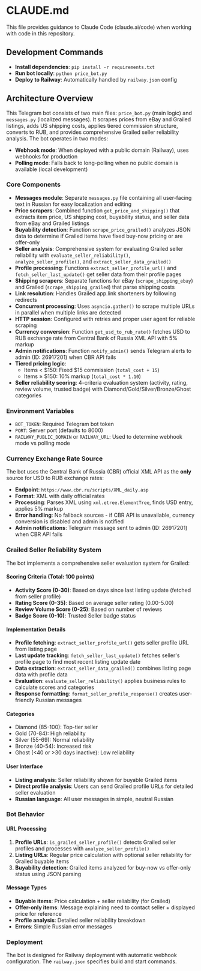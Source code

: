 # CLAUDE.md

This file provides guidance to Claude Code (claude.ai/code) when working with code in this repository.

## Development Commands

- **Install dependencies**: `pip install -r requirements.txt`
- **Run bot locally**: `python price_bot.py`
- **Deploy to Railway**: Automatically handled by `railway.json` config

## Architecture Overview

This Telegram bot consists of two main files: `price_bot.py` (main logic) and `messages.py` (localized messages). It scrapes prices from eBay and Grailed listings, adds US shipping costs, applies tiered commission structure, converts to RUB, and provides comprehensive Grailed seller reliability analysis. The bot operates in two modes:
- **Webhook mode**: When deployed with a public domain (Railway), uses webhooks for production
- **Polling mode**: Falls back to long-polling when no public domain is available (local development)

### Core Components

- **Messages module**: Separate `messages.py` file containing all user-facing text in Russian for easy localization and editing
- **Price scrapers**: Combined function `get_price_and_shipping()` that extracts item price, US shipping cost, buyability status, and seller data from eBay and Grailed listings
- **Buyability detection**: Function `scrape_price_grailed()` analyzes JSON data to determine if Grailed items have fixed buy-now pricing or are offer-only
- **Seller analysis**: Comprehensive system for evaluating Grailed seller reliability with `evaluate_seller_reliability()`, `analyze_seller_profile()`, and `extract_seller_data_grailed()`
- **Profile processing**: Functions `extract_seller_profile_url()` and `fetch_seller_last_update()` get seller data from their profile pages
- **Shipping scrapers**: Separate functions for eBay (`scrape_shipping_ebay`) and Grailed (`scrape_shipping_grailed`) that parse shipping costs
- **Link resolution**: Handles Grailed app.link shorteners by following redirects
- **Concurrent processing**: Uses `asyncio.gather()` to scrape multiple URLs in parallel when multiple links are detected
- **HTTP session**: Configured with retries and proper user agent for reliable scraping
- **Currency conversion**: Function `get_usd_to_rub_rate()` fetches USD to RUB exchange rate from Central Bank of Russia XML API with 5% markup
- **Admin notifications**: Function `notify_admin()` sends Telegram alerts to admin (ID: 26917201) when CBR API fails
- **Tiered pricing logic**: 
  - Items < $150: Fixed $15 commission (`total_cost + 15`)
  - Items ≥ $150: 10% markup (`total_cost * 1.10`)
- **Seller reliability scoring**: 4-criteria evaluation system (activity, rating, review volume, trusted badge) with Diamond/Gold/Silver/Bronze/Ghost categories

### Environment Variables

- `BOT_TOKEN`: Required Telegram bot token
- `PORT`: Server port (defaults to 8000)
- `RAILWAY_PUBLIC_DOMAIN` or `RAILWAY_URL`: Used to determine webhook mode vs polling mode

### Currency Exchange Rate Source

The bot uses the Central Bank of Russia (CBR) official XML API as the **only** source for USD to RUB exchange rates:

- **Endpoint**: `https://www.cbr.ru/scripts/XML_daily.asp`
- **Format**: XML with daily official rates
- **Processing**: Parses XML using `xml.etree.ElementTree`, finds USD entry, applies 5% markup
- **Error handling**: No fallback sources - if CBR API is unavailable, currency conversion is disabled and admin is notified
- **Admin notifications**: Telegram message sent to admin (ID: 26917201) when CBR API fails

### Grailed Seller Reliability System

The bot implements a comprehensive seller evaluation system for Grailed:

#### Scoring Criteria (Total: 100 points)
- **Activity Score (0-30)**: Based on days since last listing update (fetched from seller profile)
- **Rating Score (0-35)**: Based on average seller rating (0.00-5.00)
- **Review Volume Score (0-25)**: Based on number of reviews
- **Badge Score (0-10)**: Trusted Seller badge status

#### Implementation Details
- **Profile fetching**: `extract_seller_profile_url()` gets seller profile URL from listing page
- **Last update tracking**: `fetch_seller_last_update()` fetches seller's profile page to find most recent listing update date
- **Data extraction**: `extract_seller_data_grailed()` combines listing page data with profile data
- **Evaluation**: `evaluate_seller_reliability()` applies business rules to calculate scores and categories
- **Response formatting**: `format_seller_profile_response()` creates user-friendly Russian messages

#### Categories
- Diamond (85-100): Top-tier seller
- Gold (70-84): High reliability
- Silver (55-69): Normal reliability  
- Bronze (40-54): Increased risk
- Ghost (<40 or >30 days inactive): Low reliability

#### User Interface
- **Listing analysis**: Seller reliability shown for buyable Grailed items
- **Direct profile analysis**: Users can send Grailed profile URLs for detailed seller evaluation
- **Russian language**: All user messages in simple, neutral Russian

### Bot Behavior

#### URL Processing
1. **Profile URLs**: `is_grailed_seller_profile()` detects Grailed seller profiles and processes with `analyze_seller_profile()`
2. **Listing URLs**: Regular price calculation with optional seller reliability for Grailed buyable items
3. **Buyability detection**: Grailed items analyzed for buy-now vs offer-only status using JSON parsing

#### Message Types
- **Buyable items**: Price calculation + seller reliability (for Grailed)
- **Offer-only items**: Message explaining need to contact seller + displayed price for reference
- **Profile analysis**: Detailed seller reliability breakdown
- **Errors**: Simple Russian error messages

### Deployment

The bot is designed for Railway deployment with automatic webhook configuration. The `railway.json` specifies build and start commands.